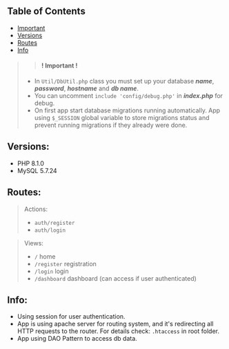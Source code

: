 ## Table of Contents
- [Important](#important)
- [Versions](#versions)
- [Routes](#routes)
- [Info](#info)

>> #### ! Important !
> - In `Util/DbUtil.php` class you must set up your database **_name_**, **_password_**, **_hostname_** and **_db name_**. 
> - You can uncomment `include 'config/debug.php'` in **_index.php_** for debug.
> - On first app start database migrations running automatically. App using `$_SESSION` global variable to store migrations status and prevent running migrations if they already were done.

## Versions:
- PHP 8.1.0
- MySQL 5.7.24

## Routes:
> Actions:
> - `auth/register`
> - `auth/login`

> Views:
> - `/` home
> - `/register` registration
> - `/login` login
> - `/dashboard` dashboard (can access if user authenticated)

## Info:
- Using session for user authentication.
- App is using apache server for routing system, and it's redirecting all HTTP requests to the router. For details check: `.htaccess` in root folder.
- App using DAO Pattern to access db data.
